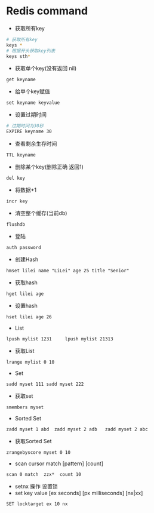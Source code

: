 # Redis command
- 获取所有key
```bash
# 获取所有key
keys *
# 根据开头获取key列表
keys sth*
```
- 获取单个key(没有返回 nil)
```
get keyname
```
- 给单个key赋值
```
set keyname keyvalue
```
- 设置过期时间
```bash
# 过期时间为30秒
EXPIRE keyname 30 
```
- 查看剩余生存时间
```
TTL keyname
```
- 删除某个key(删除正确 返回1)
```
del key
```
- 将数据+1
```
incr key
```
- 清空整个缓存(当前db)
```
flushdb
```
- 登陆
```
auth password
```
- 创建Hash
```
hmset lilei name "LiLei" age 25 title "Senior"
```
- 获取hash
```
hget lilei age
```
- 设置hash
```
hset lilei age 26
```
- List
```
lpush mylist 1231     lpush mylist 21313
```
- 获取List
```
lrange mylist 0 10
```
- Set
```
sadd myset 111 sadd myset 222
```
- 获取set
```
smembers myset
```
- Sorted Set
```
zadd myset 1 abd  zadd myset 2 adb   zadd myset 2 abc
```
- 获取Sorted Set
```
zrangebyscore myset 0 10
```
- scan cursor match [pattern] [count]
```
scan 0 match  zzx*  count 10
```
- setnx 操作 设置锁
- set key value [ex seconds] [px milliseconds] [nx|xx]
```
SET locktarget ex 10 nx 

```